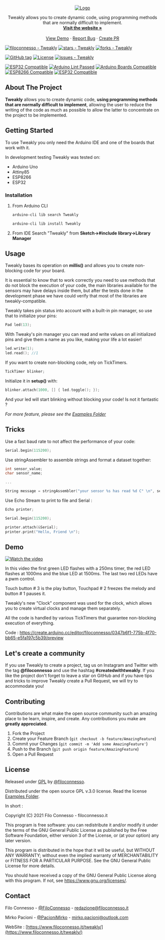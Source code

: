 <br />
<p align="center">
  <a href="https://github.com/filoconnesso/Tweakly/">
    <img src="https://www.filoconnesso.it/tweakly/assets/images/logo.png" alt="Logo">
  </a>
  <p align="center">
    Tweakly allows you to create dynamic code, using programming methods that are normally difficult to implement.
    <br />
    <a href="https://www.filoconnesso.it/tweakly"><strong>Visit the website »</strong></a>
    <br />
    <br />
    <a href="https://www.youtube.com/watch?v=nspS5Prc-5I">View Demo</a>
    ·
    <a href="https://github.com/filoconnesso/Tweakly/issues">Report Bug</a>
    ·
    <a href="https://github.com/filoconnesso/Tweakly/pulls">Create PR</a>
  </p>
</p>


[![filoconnesso - Tweakly](https://img.shields.io/static/v1?label=filoconnesso&message=Tweakly&color=blue&logo=github)](https://github.com/filoconnesso/Tweakly)
[![stars - Tweakly](https://img.shields.io/github/stars/filoconnesso/Tweakly?style=social)](https://github.com/filoconnesso/Tweakly)
[![forks - Tweakly](https://img.shields.io/github/forks/filoconnesso/Tweakly?style=social)](https://github.com/filoconnesso/Tweakly)

[![GitHub tag](https://img.shields.io/github/tag/filoconnesso/Tweakly?include_prereleases=&sort=semver)](https://github.com/filoconnesso/Tweakly/releases/)
[![License](https://img.shields.io/badge/License-GPL_3.0-blue)](#license)
[![issues - Tweakly](https://img.shields.io/github/issues/filoconnesso/Tweakly)](https://github.com/filoconnesso/Tweakly/issues)

[![ESP32 Compatible](https://img.shields.io/badge/Supported-yes-green.svg)]()
[![Arduino Lint Passed](https://img.shields.io/badge/Arduino%20Lint%20Passed-yes-green.svg)]()
[![Arduino Boards Compatible](https://img.shields.io/badge/Arduino%20Boards%20Compatible-yes-green.svg)]()
[![ESP8266 Compatible](https://img.shields.io/badge/ESP8266%20Compatible-yes-green.svg)]()
[![ESP32 Compatible](https://img.shields.io/badge/ESP32%20Compatble-yes-green.svg)]()

## About The Project

**Tweakly** allows you to create dynamic code, **using programming methods that are normally difficult to implement**, allowing the user to reduce the writing of the code as much as possible to allow the latter to concentrate on the project to be implemented.

## Getting Started

To use Tweakly you only need the Arduino IDE and one of the boards that work with it.

In development testing Tweakly was tested on:

* Arduino Uno
* Attiny85
* ESP8266
* ESP32

### Installation

1. From Arduino CLI
   ```sh
   arduino-cli lib search Tweakly
   ```
   ```sh
   arduino-cli lib install Tweakly
   ```
2. From IDE
   Search "Tweakly" from **Sketch->#include library->Library Manager**

## Usage

Tweakly bases its operation on **millis()** and allows you to create non-blocking code for your board.

It is essential to know that to work correctly you need to use methods that do not block the execution of your code, the main libraries available for the sensors may have delays inside them, but after the tests done in the development phase we have could verify that most of the libraries are tweakly-compatible.

Tweakly takes pin status into account with a built-in pin manager, so use that to initialize your pins:

   ```cpp
   Pad led(13);
   ```
With Tweaky's pin manager you can read and write values ​​on all initialized pins and give them a name as you like, making your life a lot easier!

   ```cpp
   led.write(1);
   led.read(); //1
   ```
If you want to create non-blocking code, rely on TickTimers.

   ```cpp
   TickTimer blinker;
   ```
Initialize it in **setup()** with:
 
   ```cpp
   blinker.attach(1000, [] { led.toggle(); });
   ```
And your led will start blinking without blocking your code! Is not it fantastic ?

_For more feature, please see the [Examples Folder](https://github.com/filoconnesso/Tweakly/tree/main/examples)_

## Tricks

Use a fast baud rate to not affect the performance of your code: 
   ```cpp
   Serial.begin(115200);
   ```
Use stringAssembler to assemble strings and format a dataset together: 
   ```cpp
   int sensor_value;
   char sensor_name;
   
   ...
   
   String message = stringAssembler("your sensor %s has read %d C° \n", sensor_name, sensor_value);
   ```
Use Echo Stream to print to file and Serial :
   ```cpp
   Echo printer;
   ```
   ```cpp
   Serial.begin(115200);
   
   printer.attach(&Serial);
   printer.print("Hello, Friend \n");
   ```
## Demo

[![Watch the video](https://img.youtube.com/vi/nspS5Prc-5I/maxresdefault.jpg)](https://youtu.be/nspS5Prc-5I)

In this video the first green LED flashes with a 250ms timer, the red LED flashes at 1000ms and the blue LED at 1500ms. The last two red LEDs have a pwm control.

Touch button # 3 is the play button, Touchpad # 2 freezes the melody and button # 1 pauses it.

Tweakly's new "Clock" component was used for the clock, which allows you to create virtual clocks and manage them separately.

All the code is handled by various TickTimers that guarantee non-blocking execution of everything.

Code : https://create.arduino.cc/editor/filoconnesso/0347b6f1-775b-4f70-bb65-e5fa197c5b39/preview

## Let's create a community 

If you use Tweakly to create a project, tag us on Instagram and Twitter with the tag **@filoconnesso** and use the hashtag **#createdwithtweakly**. If you like the project don't forget to leave a star on GitHub and if you have tips and tricks to improve Tweakly create a Pull Request, we will try to accommodate you! 

## Contributing

Contributions are what make the open source community such an amazing place to be learn, inspire, and create. Any contributions you make are **greatly appreciated**.

1. Fork the Project
2. Create your Feature Branch (`git checkout -b feature/AmazingFeature`)
3. Commit your Changes (`git commit -m 'Add some AmazingFeature'`)
4. Push to the Branch (`git push origin feature/AmazingFeature`)
5. Open a Pull Request

## License

Released under [GPL](/LICENSE) by [@filoconnesso](https://github.com/filoconnesso).

Distributed under the open source GPL v.3.0 license. Read the license [Examples Folder](https://github.com/filoconnesso/Tweakly/blob/main/LICENSE).

In short :

Copyright (C) 2021  Filo Connesso - filoconnesso.it

This program is free software: you can redistribute it and/or modify
it under the terms of the GNU General Public License as published by
the Free Software Foundation, either version 3 of the License, or
(at your option) any later version.

This program is distributed in the hope that it will be useful,
but WITHOUT ANY WARRANTY; without even the implied warranty of
MERCHANTABILITY or FITNESS FOR A PARTICULAR PURPOSE.  See the
GNU General Public License for more details.

You should have received a copy of the GNU General Public License
along with this program.  If not, see <https://www.gnu.org/licenses/>.

## Contact

Filo Connesso - [@FiloConnesso](https://twitter.com/FiloConnesso) - redazione@filoconnesso.it

Mirko Pacioni - [@PacioniMirko](https://twitter.com/PacioniMirko) - mirko.pacioni@outlook.com

WebSite : [https://www.filoconnesso.it/tweakly/](https://www.filoconnesso.it/tweakly/)
